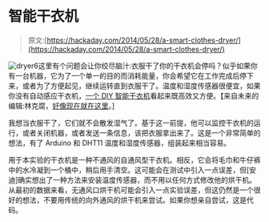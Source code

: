 # 智能干衣机

> 原文:[https://hackaday.com/2014/05/28/a-smart-clothes-dryer/](https://hackaday.com/2014/05/28/a-smart-clothes-dryer/)

![dryer6](../Images/2672cc6c9f2a775899cc983db573daee.png)这里有个问题会让你绞尽脑汁:衣服干了你的干衣机会停吗？似乎如果你有一台机器，它为了一个单一的目的而消耗能量，你会希望它在工作完成后停下来，或者为了方便起见，继续运转直到衣服干了。温度和湿度传感器很便宜，如果你没有自动感应干衣机，[一个 DIY 智能干衣机](http://www.thebmwz3.co.uk/article.php?story=20140527140011464)看起来既高效又方便。【来自未来的编辑:林克腐，[好像现在就在这里](http://www.thebmwz3.co.uk/2014/05/clothes-dryer-arduino-moisture-alert.html)。]

我想当衣服干了，它们就不会散发湿气了。基于这一前提，他可以监控干衣机的运行，或者关闭机器，或者发送一条信息，该把衣服拿出来了。这是一个非常简单的想法，有了 Arduino 和 DHT11 温度和湿度传感器，组装起来相当容易。

用于本实验的干衣机是一种不通风的自通风型干衣机。相反，它会将毛巾和牛仔裤中的水冷凝到一个桶中，稍后用手清空。这可能会在测试中引入一点误差，但[安迪]确实想出了一种方法来安装温度传感器，而不用以任何方式修改他的烘干机。从最初的数据来看，无通风口烘干机可能会引入一点实验误差，但这仍然是一个很好的想法，不要用传统的向外通风的烘干机来尝试。如果你想亲自尝试，这是代码。